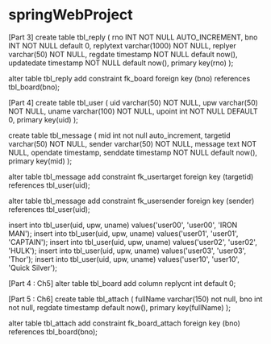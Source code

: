 # springWebProject


[Part 3]
create table tbl_reply (
	rno INT NOT NULL AUTO_INCREMENT,
	bno INT NOT NULL default 0,
	replytext varchar(1000) NOT NULL,
	replyer varchar(50) NOT NULL,
	regdate timestamp NOT NULL default now(),
	updatedate timestamp NOT NULL default now(),
	primary key(rno)
); 

alter table tbl_reply add constraint fk_board
foreign key (bno) references tbl_board(bno);



[Part 4]
create table tbl_user (
	uid varchar(50) NOT NULL,
	upw varchar(50) NOT NULL,
	uname varchar(100) NOT NULL,
	upoint int NOT NULL DEFAULT 0,
	primary key(uid)
); 

create table tbl_message (
	mid int not null auto_increment,
	targetid varchar(50) NOT NULL,
	sender varchar(50) NOT NULL,
	message text NOT NULL,
	opendate timestamp,
	senddate timestamp NOT NULL default now(),
	primary key(mid)
); 

alter table tbl_message add constraint fk_usertarget
foreign key (targetid) references tbl_user(uid);

alter table tbl_message add constraint fk_usersender
foreign key (sender) references tbl_user(uid);

insert into tbl_user(uid, upw, uname) values('user00', 'user00', 'IRON MAN'); 
insert into tbl_user(uid, upw, uname) values('user01', 'user01', 'CAPTAIN'); 
insert into tbl_user(uid, upw, uname) values('user02', 'user02', 'HULK'); 
insert into tbl_user(uid, upw, uname) values('user03', 'user03', 'Thor'); 
insert into tbl_user(uid, upw, uname) values('user10', 'user10', 'Quick Silver'); 

[Part 4 : Ch5]
alter table tbl_board add column replycnt int default 0;



[Part 5 : Ch6]
create table tbl_attach (
	fullName varchar(150) not null,
    bno int not null,
    regdate timestamp default now(),
    primary key(fullName)
);

alter table tbl_attach add constraint fk_board_attach
foreign key (bno) references tbl_board(bno);